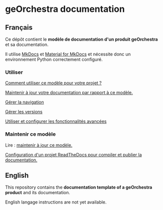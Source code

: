 # geOrchestra documentation

## Français

Ce dépôt contient le **modèle de documentation d'un produit geOrchestra** et sa documentation.

Il utilise [MkDocs](https://www.mkdocs.org/) et [Material for MkDocs](https://squidfunk.github.io/mkdocs-material/) et nécessite donc un environnement Python correctement configuré.

### Utiliser

[Comment utiliser ce modèle pour votre projet ?](utiliser.md)

[Maintenir à jour votre documentation par rapport à ce modèle.](maintenir.md)

[Gérer la navigation](gerer_la_navigation.md)

[Gérer les versions](gerer_des_versions.md)

[Utiliser et configurer les fonctionnalités avancées](fonctions_avancees.md)


### Maintenir ce modèle

Lire : [maintenir à jour ce modèle.](maintenir_template.md)


[Configuration d'un projet ReadTheDocs pour compiler et publier la documentation.](readthedocs.md)


## English

This repository contains the **documentation template of a geOrchestra product** and its documentation.

English langage instructions are not yet available. 



